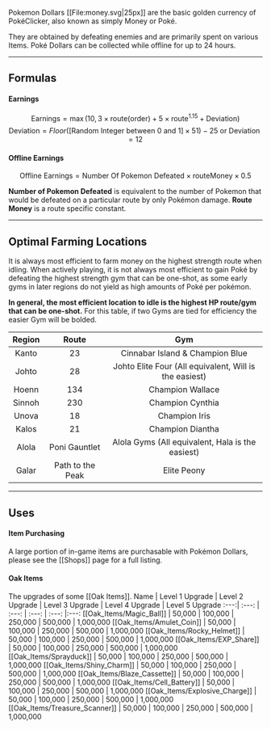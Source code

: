 Pokemon Dollars [[File:money.svg|25px]] are the basic golden currency of PokéClicker, also known as simply Money or Poké. 

They are obtained by defeating enemies and are primarily spent on various Items. Poké Dollars can be collected while offline for up to 24 hours.

---

## Formulas
#### Earnings
$$ \text{Earnings} = \max(10,3 \times \text{route}(\text{order}) + 5 \times \text{route}^{1.15} + \text{Deviation}) $$
$$ \text{Deviation} = Floor([\text{Random Integer between 0 and 1}] \times 51) - 25 \text{ or } \text{Deviation} = 12 $$ 
#### Offline Earnings
$$ \text{Offline Earnings} = \text{Number Of Pokemon Defeated} \times \text{routeMoney} \times 0.5 $$

**Number of Pokemon Defeated** is equivalent to the number of Pokemon that would be defeated on a particular route by only Pokémon damage.
**Route Money** is a route specific constant.

---

## Optimal Farming Locations

It is always most efficient to farm money on the highest strength route when idling. When actively playing, it is not always most efficient to gain Poké by defeating the highest strength gym that can be one-shot, as some early gyms in later regions do not yield as high amounts of Poké per pokémon.

**In general, the most efficient location to idle is the highest HP route/gym that can be one-shot.** For this table, if two Gyms are tied for efficiency the easier Gym will be bolded.

Region | Route | Gym
:---:| :---: |:---:
Kanto | 23 | Cinnabar Island & Champion Blue
Johto | 28 | Johto Elite Four (All equivalent, Will is the easiest)
Hoenn | 134 | Champion Wallace
Sinnoh | 230 | Champion Cynthia
Unova | 18 | Champion Iris
Kalos | 21 | Champion Diantha
Alola | Poni Gauntlet | Alola Gyms (All equivalent, Hala is the easiest)
Galar | Path to the Peak | Elite Peony

---

## Uses
#### Item Purchasing
A large portion of in-game items are purchasable with Pokémon Dollars, please see the [[Shops]] page for a full listing. 

#### Oak Items
The upgrades of some [[Oak Items]].
Name | Level 1 Upgrade | Level 2 Upgrade | Level 3 Upgrade | Level 4 Upgrade | Level 5 Upgrade
:---:| :---: | :---: | :---: | :---: |:---:
[[Oak_Items/Magic_Ball]] | 50,000 | 100,000 | 250,000 | 500,000 | 1,000,000
[[Oak_Items/Amulet_Coin]] | 50,000 | 100,000 | 250,000 | 500,000 | 1,000,000
[[Oak_Items/Rocky_Helmet]] | 50,000 | 100,000 | 250,000 | 500,000 | 1,000,000
[[Oak_Items/EXP_Share]] | 50,000 | 100,000 | 250,000 | 500,000 | 1,000,000
[[Oak_Items/Sprayduck]] | 50,000 | 100,000 | 250,000 | 500,000 | 1,000,000
[[Oak_Items/Shiny_Charm]] | 50,000 | 100,000 | 250,000 | 500,000 | 1,000,000
[[Oak_Items/Blaze_Cassette]] | 50,000 | 100,000 | 250,000 | 500,000 | 1,000,000
[[Oak_Items/Cell_Battery]] | 50,000 | 100,000 | 250,000 | 500,000 | 1,000,000
[[Oak_Items/Explosive_Charge]] | 50,000 | 100,000 | 250,000 | 500,000 | 1,000,000
[[Oak_Items/Treasure_Scanner]] | 50,000 | 100,000 | 250,000 | 500,000 | 1,000,000

